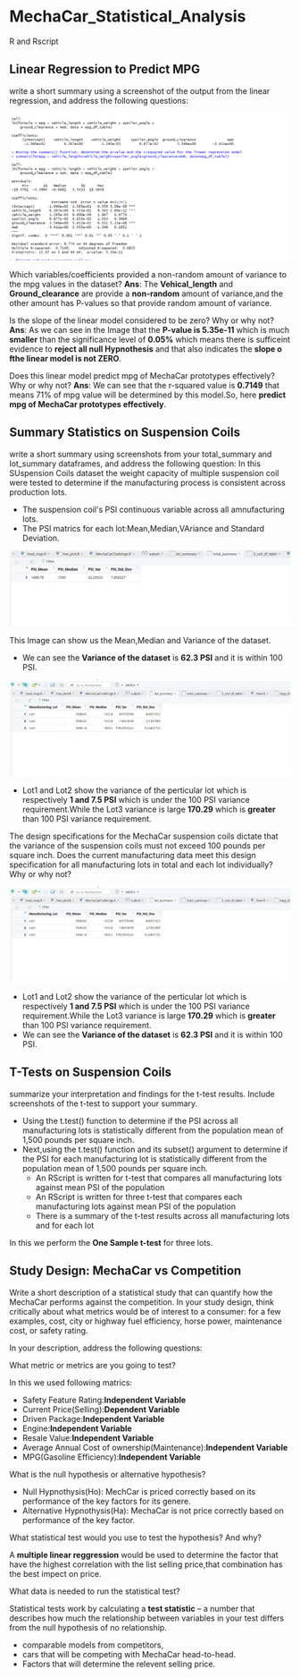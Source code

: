 # MechaCar_Statistical_Analysis
R and Rscript
## Linear Regression to Predict MPG
  write a short summary using a screenshot of the output from the linear regression, and address the following questions:
 
 ![ScreeanS1](resorces/ScreeanS1.png)

Which variables/coefficients provided a non-random amount of variance to the mpg values in the dataset?
**Ans**: The **Vehical_length** and **Ground_clearance** are provide a **non-random** amount of variance,and the other amount has P-values so that provide random amount of variance.

Is the slope of the linear model considered to be zero? Why or why not?
**Ans**: As we can see in the Image that the **P-value is 5.35e-11** which is much **smaller** than the significance level of **0.05%** which means there is sufficeint evidence to  **reject all null Hypnothesis** and that also indicates the **slope o fthe linear model is not ZERO**.

Does this linear model predict mpg of MechaCar prototypes effectively? Why or why not?
**Ans**: We can see that the r-squared value is **0.7149** that means 71% of mpg value will be determined by this model.So, here **predict mpg of MechaCar prototypes effectively**.

## Summary Statistics on Suspension Coils
write a short summary using screenshots from your total_summary and lot_summary dataframes, and address the following question:
In this SUspension Coils dataset the weight capacity of multiple suspension coil were tested to determine if the manufacturing process is consistent across production lots.
* The suspension coil's PSI continuous variable across all amnufacturing lots.
* The PSI matrics for each lot:Mean,Median,VAriance and Standard Deviation.

![suspension_coil1](resorces/suspension_coil1.png)

This Image can show us the Mean,Median and Variance of the dataset.
* We can see the **Variance of the dataset** is **62.3 PSI** and it is within 100 PSI.

![suspension_coil2](resorces/suspension_coil2.png)

* Lot1 and Lot2 show the variance of the perticular lot which is respectively **1 and 7.5 PSI** which is under the 100 PSI variance requirement.While the Lot3 variance is large **170.29** which is **greater** than 100 PSI variance requirement.

The design specifications for the MechaCar suspension coils dictate that the variance of the suspension coils must not exceed 100 pounds per square inch. Does the current manufacturing data meet this design specification for all manufacturing lots in total and each lot individually? Why or why not?

![suspension_coil2](resorces/suspension_coil2.png)

* Lot1 and Lot2 show the variance of the perticular lot which is respectively **1 and 7.5 PSI** which is under the 100 PSI variance requirement.While the Lot3 variance is large **170.29** which is **greater** than 100 PSI variance requirement.
* We can see the **Variance of the dataset** is **62.3 PSI** and it is within 100 PSI.

## T-Tests on Suspension Coils
summarize your interpretation and findings for the t-test results. Include screenshots of the t-test to support your summary.
* Using the t.test() function to determine if the PSI across all manufacturing lots is statistically different from the population mean of 1,500 pounds per square inch.
* Next,using the t.test() function and its subset() argument to determine if the PSI for each manufacturing lot is statistically different from the population mean of 1,500 pounds per square inch.
    * An RScript is written for t-test that compares all manufacturing lots against mean PSI of the population
    * An RScript is written for three t-test that compares each manufacturing lots against mean PSI of the population 
    * There is a summary of the t-test results across all manufacturing lots and for each lot

In this we perform the **One Sample t-test** for three lots.


## Study Design: MechaCar vs Competition
Write a short description of a statistical study that can quantify how the MechaCar performs against the competition. In your study design, think critically about what metrics would be of interest to a consumer: for a few examples, cost, city or highway fuel efficiency, horse power, maintenance cost, or safety rating.

In your description, address the following questions:

What metric or metrics are you going to test?

In this we used following matrics:
* Safety Feature Rating:**Independent Variable**
* Current Price(Selling):**Dependent Variable**
* Driven Package:**Independent Variable**
* Engine:**Independent Variable**
* Resale Value:**Independent Variable**
* Average Annual Cost of ownership(Maintenance):**Independent Variable**
* MPG(Gasoline Efficiency):**Independent Variable**
 
What is the null hypothesis or alternative hypothesis?

* Null Hypnothysis(Ho): MechCar is priced correctly based on its performance of the key factors for its genere.
* Alternative Hypnothysis(Ha): MechaCar is not price correctly based on performance of the key factor.

What statistical test would you use to test the hypothesis? And why?

A **multiple linear reggression** would be used to determine the factor that have the highest correlation with the list selling price,that combination has the best impect on price.

What data is needed to run the statistical test?

Statistical tests work by calculating a **test statistic** – a number that describes how much the relationship between variables in your test differs from the null hypothesis of no relationship.
 * comparable models from competitors,
 * cars that will be competing with MechaCar head-to-head.
 * Factors that will determine the relevent selling price.
